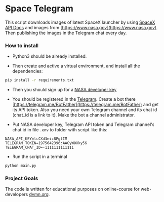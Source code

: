 # Space Telegram

This script downloads images of latest SpaceX launcher by using  [SpaceX API Docs](https://docs.spacexdata.com) and images from [https://www.nasa.gov](https://www.nasa.gov). Then publishing the images in the Telegram chat every day.

### How to install

* Python3 should be already installed.

* Then create and active a virtual environment, and install all the dependencies:
```bash
pip install -r requirements.txt
```

* Then you should sign up for a [NASA developer key](https://api.nasa.gov/#apod)

* You should be registered in the [Telegram](https://telegram.org). Create a bot there [https://telegram.me/BotFather](https://telegram.me/BotFather) and get its API token. Also you need your own Telegram channel and its chat id (chat_id is a link to it). Make the bot a channel administrator.

* Put NASA developer key, Telegram API token and  Telegram channel's chat id in file `.env` to folder with script like this:
```
NASA_API_KEY=lcCXd3eic8FgtIM
TELEGRAM_TOKEN=1975642396:AAGyWOXky56
TELEGRAM_CHAT_ID=-1111111111111
```

* Run the script in a terminal
```bash
python main.py
```

### Project Goals

The code is written for educational purposes on online-course for web-developers [dvmn.org](https://dvmn.org/).
